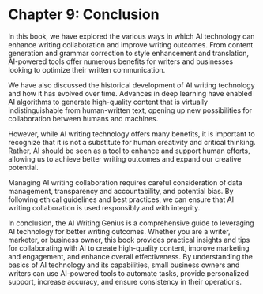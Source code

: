 Chapter 9: Conclusion
=====================

In this book, we have explored the various ways in which AI technology can enhance writing collaboration and improve writing outcomes. From content generation and grammar correction to style enhancement and translation, AI-powered tools offer numerous benefits for writers and businesses looking to optimize their written communication.

We have also discussed the historical development of AI writing technology and how it has evolved over time. Advances in deep learning have enabled AI algorithms to generate high-quality content that is virtually indistinguishable from human-written text, opening up new possibilities for collaboration between humans and machines.

However, while AI writing technology offers many benefits, it is important to recognize that it is not a substitute for human creativity and critical thinking. Rather, AI should be seen as a tool to enhance and support human efforts, allowing us to achieve better writing outcomes and expand our creative potential.

Managing AI writing collaboration requires careful consideration of data management, transparency and accountability, and potential bias. By following ethical guidelines and best practices, we can ensure that AI writing collaboration is used responsibly and with integrity.

In conclusion, the AI Writing Genius is a comprehensive guide to leveraging AI technology for better writing outcomes. Whether you are a writer, marketer, or business owner, this book provides practical insights and tips for collaborating with AI to create high-quality content, improve marketing and engagement, and enhance overall effectiveness. By understanding the basics of AI technology and its capabilities, small business owners and writers can use AI-powered tools to automate tasks, provide personalized support, increase accuracy, and ensure consistency in their operations.

